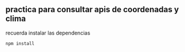 ## practica para consultar apis de coordenadas y clima

recuerda instalar las dependencias

```
npm install
```